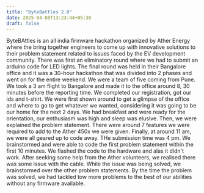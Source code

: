 ```yaml
---
title: "ByteBattles 2.0"
date: 2025-04-08T13:23:44+05:30
draft: false
---
```


ByteBAttles is an all india firmware hackathon organized by Ather Energy where the bring together engineers to come up with innovative solutions to their problem statement related to issues faced by the EV development community.
There was first an eliminatory round where we had to submit an arduino code for LED lights.
The final round was held in their Bangalore office and it was a 30-hour hackathon that was divided into 2 phases and went on for the entire weekend.
We were a team of five coming from Pune. We took a 3 am flight to Bangalore and made it to the office around 8, 30 minutes before the reporting time. We completed our registration, got our ids and t-shirt. We were first shown around to get a glimpse of the office and where to go to get whatever we wanted, considering it was  going to be our home for the next 2 days. We had breakfast and were ready for the orientation, our enthusiasm was high and sleep was elusive. Then, we were explained the problem statement. There were around 7 features we were required to add to the Ather 450x we were given.
Finally, at around 11 am, we were all geared up to code away. THe submission time was 4 pm. We brainstormed and were able to code the first problem statement within the first 10 minutes. We flashed the code to the hardware and alas it didn't work. After seeking some help from the Ather volunteers, we realised there was some issue with the cable. While the issue was being solved, we brainstormed over the other problem statements.
By the time the problem was solved, we had tackled tow more problems to the best of our abilities without any firmware available.
